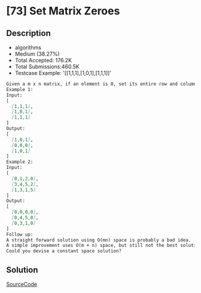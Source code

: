# [73] Set Matrix Zeroes

## Description

* algorithms
* Medium (38.27%)
* Total Accepted:   176.2K
* Total Submissions:460.5K
* Testcase Example: '[[1,1,1],[1,0,1],[1,1,1]]'

```md
Given a m x n matrix, if an element is 0, set its entire row and column to 0. Do it in-place.
Example 1:
Input:
[
  [1,1,1],
  [1,0,1],
  [1,1,1]
]
Output:
[
  [1,0,1],
  [0,0,0],
  [1,0,1]
]
Example 2:
Input:
[
  [0,1,2,0],
  [3,4,5,2],
  [1,3,1,5]
]
Output:
[
  [0,0,0,0],
  [0,4,5,0],
  [0,3,1,0]
]
Follow up:
A straight forward solution using O(mn) space is probably a bad idea.
A simple improvement uses O(m + n) space, but still not the best solution.
Could you devise a constant space solution?
```

## Solution

[SourceCode](./solution.js)